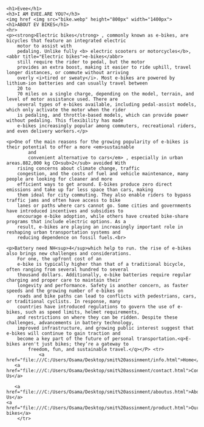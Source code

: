 <!DOCTYPE html>
<html lang="en">

<head>
    <meta charset="UTF-8">
    <meta name="viewport" content="width=device-width, initial-scale=1.0">
    <title>M-EV bikes</title>
</head>

<body>

    <h1>Evee</h1>
    <h3>I AM EVEE.ARE YOU?</h3>
    <img href <img src="bike.webp" height="800px" width="1400px">
    <h1>ABOUT EV BIKES</h1>
    <hr>
    <p><strong>Electric bikes</strong> , commonly known as e-bikes, are bicycles that feature an integrated electric
        motor to assist with
        pedaling. Unlike fully <b> electric scooters or motorcycles</b>, <abbr title="Electric bikes">e-bikes</abbr>
        still require the rider to pedal, but the motor
        provides an extra boost, making it easier to ride uphill, travel longer distances, or commute without arriving
        overly <i>tired or sweaty</i>. Most e-bikes are powered by lithium-ion batteries and can usually travel between
        20 to
        70 miles on a single charge, depending on the model, terrain, and level of motor assistance used. There are
        several types of e-bikes available, including pedal-assist models, which only activate the motor when the rider
        is pedaling, and throttle-based models, which can provide power without pedaling. This flexibility has made
        e-bikes increasingly popular among commuters, recreational riders, and even delivery workers.</p>

    <p>One of the main reasons for the growing popularity of e-bikes is their potential to offer a more <em>sustainable
            and
            convenient alternative to cars</em> , especially in urban areas.882,000 kg CO<sub>2</sub> avoided With
        rising concerns about climate change, traffic
        congestion, and the costs of fuel and vehicle maintenance, many people are looking for cleaner and more
        efficient ways to get around. E-bikes produce zero direct emissions and take up far less space than cars, making
        them ideal for city commuting. They also enable riders to bypass traffic jams and often have access to bike
        lanes or paths where cars cannot go. Some cities and governments have introduced incentives and subsidies to
        encourage e-bike adoption, while others have created bike-share programs that include electric options. As a
        result, e-bikes are playing an increasingly important role in reshaping urban transportation systems and
        reducing dependence on fossil fuels.<br>

    <p>Battery need NH<sup>4</sup>which help to run. the rise of e-bikes also brings new challenges and considerations.
        For one, the upfront cost of an
        e-bike is typically higher than that of a traditional bicycle, often ranging from several hundred to several
        thousand dollars. Additionally, e-bike batteries require regular charging and proper care to maintain their
        longevity and performance. Safety is another concern, as faster speeds and the growing number of e-bikes on
        roads and bike paths can lead to conflicts with pedestrians, cars, or traditional cyclists. In response, many
        countries have introduced regulations to govern the use of e-bikes, such as speed limits, helmet requirements,
        and restrictions on where they can be ridden. Despite these challenges, advancements in battery technology,
        improved infrastructure, and growing public interest suggest that e-bikes will continue to gain traction and
        become a key part of the future of personal transportation.<q>E-bikes aren't just bikes; they’re a gateway to
            freedom, fun, and sustainable travel.</q></P> <tr>
                <a href="file:///C:/Users/Osama/Desktop/smit%20assinment/info.html">Home</a>
       <a href="file:///C:/Users/Osama/Desktop/smit%20assinment/contact.html">Contact Us</a>
      
       <a href="file:///C:/Users/Osama/Desktop/smit%20assinment/aboutus.html">About Us</a>
    <a href="file:///C:/Users/Osama/Desktop/smit%20assinment/product.html">Our bikes</a>
        </tr>





       
</body>

</html>
